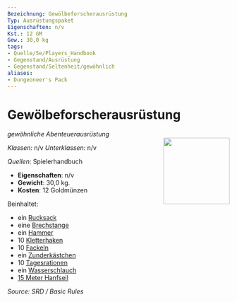 ```yaml
---
Bezeichnung: Gewölbeforscherausrüstung
Typ: Ausrüstungspaket
Eigenschaften: n/v
Kst.: 12 GM
Gew.: 30,0 kg
tags:
- Quelle/5e/Players_Handbook
- Gegenstand/Ausrüstung
- Gegenstand/Seltenheit/gewöhnlich
aliases:
- Dungeoneer's Pack
---
```

# Gewölbeforscherausrüstung
*gewöhnliche Abenteuerausrüstung*  
<img src="Symbolik/Gegenstände.webp" align="right" width="150">

_Klassen:_ n/v 
_Unterklassen:_  n/v

_Quellen:_ Spielerhandbuch

- **Eigenschaften**: n/v
- **Gewicht**: 30,0 kg.
- **Kosten**: 12 Goldmünzen

Beinhaltet:

- ein [Rucksack](Rucksack.md)  
- eine [Brechstange](Brechstange.md)  
- ein [Hammer](Hammer.md)  
- 10 [Kletterhaken](Kletterhaken.md)  
- 10 [Fackeln](Fackel.md)  
- ein [Zunderkästchen](Zunderkästchen.md)  
- 10 [Tagesrationen](Tagesration.md)  
- ein [Wasserschlauch](Wasserschlauch.md)  
- [15 Meter Hanfseil](hempen-rope-50-feet.md)  

*Source: SRD / Basic Rules*